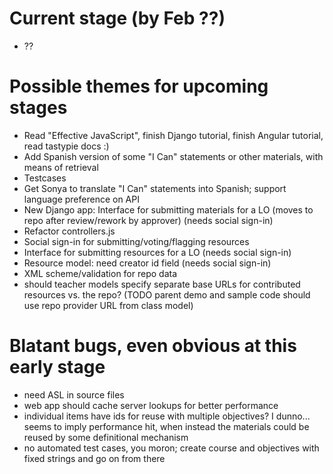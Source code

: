Current stage (by Feb ??)
=========================

* ??

Possible themes for upcoming stages
===================================

* Read "Effective JavaScript", finish Django tutorial, finish Angular tutorial, read tastypie docs :)
* Add Spanish version of some "I Can" statements or other materials, with means of retrieval
* Testcases
* Get Sonya to translate "I Can" statements into Spanish; support language preference on API
* New Django app: Interface for submitting materials for a LO (moves to repo after review/rework by approver) (needs social sign-in)
* Refactor controllers.js
* Social sign-in for submitting/voting/flagging resources
* Interface for submitting resources for a LO (needs social sign-in)
* Resource model: need creator id field (needs social sign-in)
* XML scheme/validation for repo data
* should teacher models specify separate base URLs for contributed resources vs. the repo? (TODO parent demo and sample code should use repo provider URL from class model)

Blatant bugs, even obvious at this early stage
==============================================

* need ASL in source files
* web app should cache server lookups for better performance
* individual items have ids for reuse with multiple objectives?  I dunno...  seems to imply performance hit, when instead the materials could be reused by some definitional mechanism
* no automated test cases, you moron; create course and objectives with fixed strings and go on from there
